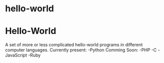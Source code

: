 # hello-world
Hello-World
============
A set of more or less complicated hello-world programs in different computer languages.
Currently present:
-Python
Comming Soon:
-PHP
-C
-JavaScript
-Ruby
